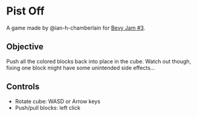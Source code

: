 # Pist Off

A game made by @ian-h-chamberlain for [Bevy Jam #3](https://itch.io/jam/bevy-jam-3).

## Objective

Push all the colored blocks back into place in the cube. Watch out though, fixing
one block might have some unintended side effects...

## Controls

* Rotate cube: WASD or Arrow keys
* Push/pull blocks: left click
